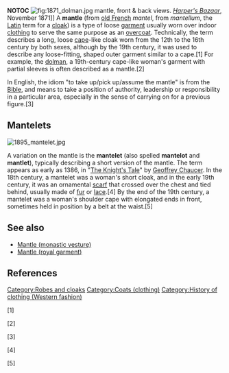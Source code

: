 __NOTOC__ ![](1871_dolman.jpg "fig:1871_dolman.jpg") mantle, front &
back views. *[Harper's Bazaar](Harper's_Bazaar "wikilink")*, November
1871\]\] A **mantle** (from [old French](old_French "wikilink")
*mantel*, from *mantellum*, the [Latin](Latin "wikilink") term for a
[cloak](cloak "wikilink")) is a type of loose
[garment](garment "wikilink") usually worn over indoor
[clothing](clothing "wikilink") to serve the same purpose as an
[overcoat](overcoat "wikilink"). Technically, the term describes a long,
loose [cape](cape "wikilink")-like cloak worn from the 12th to the 16th
century by both sexes, although by the 19th century, it was used to
describe any loose-fitting, shaped outer garment similar to a cape.[1]
For example, the [dolman](dolman "wikilink"), a 19th-century cape-like
woman's garment with partial sleeves is often described as a mantle.[2]

In English, the idiom "to take up/pick up/assume the mantle" is from the
[Bible](Bible "wikilink"), and means to take a position of authority,
leadership or responsibility in a particular area, especially in the
sense of carrying on for a previous figure.[3]

## Mantelets

![](1895_mantelet.jpg "1895_mantelet.jpg")

A variation on the mantle is the **mantelet** (also spelled **mantelot**
and **mantlet**), typically describing a short version of the mantle.
The term appears as early as 1386, in "[The Knight's
Tale](The_Knight's_Tale "wikilink")" by [Geoffrey
Chaucer](Geoffrey_Chaucer "wikilink"). In the 18th century, a mantelet
was a woman's short cloak, and in the early 19th century, it was an
ornamental [scarf](scarf "wikilink") that crossed over the chest and
tied behind, usually made of [fur](fur "wikilink") or
[lace](lace "wikilink").[4] By the end of the 19th century, a mantelet
was a woman's shoulder cape with elongated ends in front, sometimes held
in position by a belt at the waist.[5]

## See also

-   [Mantle (monastic vesture)](Mantle_(monastic_vesture) "wikilink")
-   [Mantle (royal garment)](Mantle_(royal_garment) "wikilink")

## References

[Category:Robes and cloaks](Category:Robes_and_cloaks "wikilink")
[Category:Coats (clothing)](Category:Coats_(clothing) "wikilink")
[Category:History of clothing (Western
fashion)](Category:History_of_clothing_(Western_fashion) "wikilink")

[1]

[2]

[3]

[4]

[5]